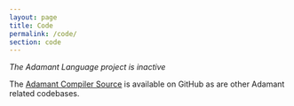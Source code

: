 ```yaml
---
layout: page
title: Code
permalink: /code/
section: code
---
```


*The Adamant Language project is inactive*

The [Adamant Compiler Source](https://github.com/adamant/adamant.tools.compiler.bootstrap) is available on GitHub as are other Adamant related codebases.
